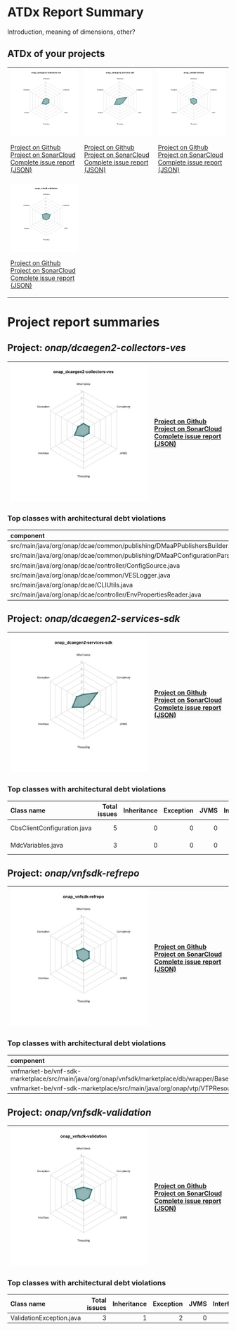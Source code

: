 
# ATDx Report Summary

Introduction, meaning of dimensions, other?

## ATDx of your projects
||||
|-|-|-|
|<img src="https://github.com/robertoverdecchia/ATDx_report_sandbox/blob/master/plots/onap_dcaegen2-collectors-ves.jpg"/> <p style="text-align:left">[Project on Github](https://github.com/onap/dcaegen2-collectors-ves) <br> [Project on SonarCloud ](https://sonarcloud.io/dashboard?id=onap_dcaegen2-collectors-ves) <br> [Complete issue report (JSON)](./json/onap_dcaegen2-collectors-ves.json)</p>|<img src="https://github.com/robertoverdecchia/ATDx_report_sandbox/blob/master/plots/onap_dcaegen2-services-sdk.jpg"/> <p style="text-align:left">[Project on Github](https://github.com/onap/dcaegen2-services-sdk) <br> [Project on SonarCloud ](https://sonarcloud.io/dashboard?id=onap_dcaegen2-services-sdk) <br> [Complete issue report (JSON)](./json/onap_dcaegen2-services-sdk.json)</p>|<img src="https://github.com/robertoverdecchia/ATDx_report_sandbox/blob/master/plots/onap_vnfsdk-refrepo.jpg"/> <p style="text-align:left">[Project on Github](https://github.com/onap/vnfsdk-refrepo) <br> [Project on SonarCloud ](https://sonarcloud.io/dashboard?id=onap_vnfsdk-refrepo) <br> [Complete issue report (JSON)](./json/onap_vnfsdk-refrepo.json)</p>
 | |
|<img src="https://github.com/robertoverdecchia/ATDx_report_sandbox/blob/master/plots/onap_vnfsdk-validation.jpg"/> <p style="text-align:left">[Project on Github](https://github.com/onap/vnfsdk-validation) <br> [Project on SonarCloud ](https://sonarcloud.io/dashboard?id=onap_vnfsdk-validation) <br> [Complete issue report (JSON)](./json/onap_vnfsdk-validation.json)</p>
# Project report summaries
## Project: _onap/dcaegen2-collectors-ves_
|<img src="https://github.com/robertoverdecchia/ATDx_report_sandbox/blob/master/plots/onap_dcaegen2-collectors-ves.jpg"/>|<p style="text-align:left">[Project on Github](https://github.com/onap/dcaegen2-collectors-ves) <br> [Project on SonarCloud ](https://sonarcloud.io/dashboard?id=onap_dcaegen2-collectors-ves) <br> [Complete issue report (JSON)](./json/onap_dcaegen2-collectors-ves.json)</p>
|-|-|
### Top classes with architectural debt violations
| component                                                                   |   inheritance |   exception |   vmsmell |   interface |   threading |   complexity |   sum |
|:----------------------------------------------------------------------------|--------------:|------------:|----------:|------------:|------------:|-------------:|------:|
| src/main/java/org/onap/dcae/common/publishing/DMaaPPublishersBuilder.java   |             0 |           0 |         0 |           1 |           0 |            0 |     1 |
| src/main/java/org/onap/dcae/common/publishing/DMaaPConfigurationParser.java |             0 |           0 |         0 |           1 |           0 |            0 |     1 |
| src/main/java/org/onap/dcae/controller/ConfigSource.java                    |             0 |           0 |         0 |           1 |           0 |            0 |     1 |
| src/main/java/org/onap/dcae/common/VESLogger.java                           |             0 |           0 |         0 |           1 |           0 |            0 |     1 |
| src/main/java/org/onap/dcae/CLIUtils.java                                   |             0 |           0 |         0 |           1 |           0 |            0 |     1 |
| src/main/java/org/onap/dcae/controller/EnvPropertiesReader.java             |             0 |           0 |         0 |           1 |           0 |            0 |     1 |

## Project: _onap/dcaegen2-services-sdk_
|<img src="https://github.com/robertoverdecchia/ATDx_report_sandbox/blob/master/plots/onap_dcaegen2-services-sdk.jpg"/>|<p style="text-align:left">[Project on Github](https://github.com/onap/dcaegen2-services-sdk) <br> [Project on SonarCloud ](https://sonarcloud.io/dashboard?id=onap_dcaegen2-services-sdk) <br> [Complete issue report (JSON)](./json/onap_dcaegen2-services-sdk.json)</p>
|-|-|
### Top classes with architectural debt violations
| Class name                  |   Total issues |   Inheritance |   Exception |   JVMS |   Interface |   Threading |   Complexity | Fully qualified name                                                                                                             |
|:----------------------------|---------------:|--------------:|------------:|-------:|------------:|------------:|-------------:|:---------------------------------------------------------------------------------------------------------------------------------|
| CbsClientConfiguration.java |              5 |             0 |           0 |      0 |           5 |           0 |            0 | rest-services/cbs-client/src/main/java/org/onap/dcaegen2/services/sdk/rest/services/cbs/client/model/CbsClientConfiguration.java |
| MdcVariables.java           |              3 |             0 |           0 |      0 |           3 |           0 |            0 | rest-services/http-client/src/main/java/org/onap/dcaegen2/services/sdk/rest/services/adapters/http/logging/MdcVariables.java     |

## Project: _onap/vnfsdk-refrepo_
|<img src="https://github.com/robertoverdecchia/ATDx_report_sandbox/blob/master/plots/onap_vnfsdk-refrepo.jpg"/>|<p style="text-align:left">[Project on Github](https://github.com/onap/vnfsdk-refrepo) <br> [Project on SonarCloud ](https://sonarcloud.io/dashboard?id=onap_vnfsdk-refrepo) <br> [Complete issue report (JSON)](./json/onap_vnfsdk-refrepo.json)</p>
|-|-|
### Top classes with architectural debt violations
| component                                                                                              |   inheritance |   exception |   vmsmell |   interface |   threading |   complexity |   sum |
|:-------------------------------------------------------------------------------------------------------|--------------:|------------:|----------:|------------:|------------:|-------------:|------:|
| vnfmarket-be/vnf-sdk-marketplace/src/main/java/org/onap/vnfsdk/marketplace/db/wrapper/BaseHandler.java |             0 |           1 |         0 |           0 |           0 |            0 |     1 |
| vnfmarket-be/vnf-sdk-marketplace/src/main/java/org/onap/vtp/VTPResource.java                           |             0 |           1 |         0 |           0 |           0 |            0 |     1 |

## Project: _onap/vnfsdk-validation_
|<img src="https://github.com/robertoverdecchia/ATDx_report_sandbox/blob/master/plots/onap_vnfsdk-validation.jpg"/>|<p style="text-align:left">[Project on Github](https://github.com/onap/vnfsdk-validation) <br> [Project on SonarCloud ](https://sonarcloud.io/dashboard?id=onap_vnfsdk-validation) <br> [Complete issue report (JSON)](./json/onap_vnfsdk-validation.json)</p>
|-|-|
### Top classes with architectural debt violations
| Class name               |   Total issues |   Inheritance |   Exception |   JVMS |   Interface |   Threading |   Complexity | Fully qualified name                                                           |
|:-------------------------|---------------:|--------------:|------------:|-------:|------------:|------------:|-------------:|:-------------------------------------------------------------------------------|
| ValidationException.java |              3 |             1 |           2 |      0 |           0 |           0 |            0 | csarvalidation/src/main/java/org/onap/validation/csar/ValidationException.java |

